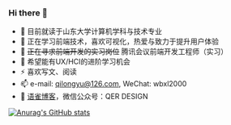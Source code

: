 ### Hi there 👋

<!--
**wbxl2000/wbxl2000** is a ✨ _special_ ✨ repository because its `README.md` (this file) appears on your GitHub profile.

Here are some ideas to get you started:

- 🔭 I’m currently working on ...
- 🌱 I’m currently learning ...
- 👯 I’m looking to collaborate on ...
- 🤔 I’m looking for help with ...
- 💬 Ask me about ...
- 📫 How to reach me: ...
- 😄 Pronouns: ...
- ⚡ Fun fact: ...
-->


- 🔭 目前就读于山东大学计算机学科与技术专业
- 🌱 正在学习前端技术，喜欢可视化，热爱与致力于提升用户体验
- 👯 ~~正在寻求前端开发的实习岗位~~ 腾讯会议前端开发工程师（实习）
- 🤔 希望能有UX/HCI的进阶学习机会
- ⚡ 喜欢写文、阅读
- 📫 e-mail: qilongyu@126.com, WeChat: wbxl2000
- 🎈 [语雀博客](https://www.yuque.com/qer233/qer_design)，微信公众号：QER DESIGN

[![Anurag's GitHub stats](https://github-readme-stats.vercel.app/api?username=wbxl2000)](https://github.com/anuraghazra/github-readme-stats)
